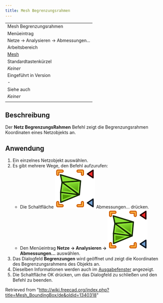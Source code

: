 ```yaml
---
title: Mesh Begrenzungsrahmen
---
```


|                                                |
| ---------------------------------------------- |
| Mesh Begrenzungsrahmen                         |
| Menüeintrag                                    |
| Netze → Analysieren → Abmessungen...           |
| Arbeitsbereich                                 |
| [Mesh](/Mesh_Workbench/de "Mesh Workbench/de") |
| Standardtastenkürzel                           |
| _Keiner_                                       |
| Eingeführt in Version                          |
| -                                              |
| Siehe auch                                     |
| _Keiner_                                       |
|                                                |

## Beschreibung

Der **Netz BegrenzungsRahmen** Befehl zeigt die Begrenzungsrahmen Koordinaten eines Netzobjekts an.

## Anwendung

1. Ein einzelnes Netzobjekt auswählen.
2. Es gibt mehrere Wege, den Befehl aufzurufen:
   - Die Schaltfläche ![](/src/assets/images/Mesh_BoundingBox.svg) Abmessungen... drücken.
   - Den Menüeintrag **Netze → Analysieren → ![](/src/assets/images/Mesh_BoundingBox.svg) Abmessungen...** auswählen.
3. Das Dialogfeld **Begrenzungen** wird geöffnet und zeigt die Koordinaten des Begrenzungsrahmens des Objekts an.
4. Dieselben Informationen werden auch im [Ausgabefenster](/Report_view/de "Report view/de") angezeigt.
5. Die Schaltfläche OK drücken, um das Dialogfeld zu schließen und den Befehl zu beenden.

Retrieved from "<http://wiki.freecad.org/index.php?title=Mesh_BoundingBox/de&oldid=1340318>"
